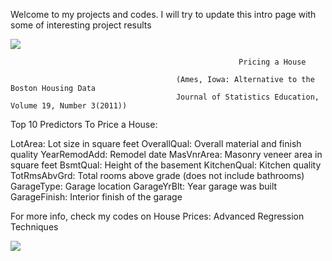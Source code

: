 
Welcome to my projects and codes. I will try to update this intro page with some of interesting project results




![](https://github.com/batmanLA/modelling/blob/master/tita.jpeg)



                                                       Pricing a House
                                                       
                                         (Ames, Iowa: Alternative to the Boston Housing Data
                                         Journal of Statistics Education, Volume 19, Number 3(2011))
                                         
Top 10 Predictors To Price a House:

  LotArea: Lot size in square feet
  OverallQual: Overall material and finish quality
  YearRemodAdd: Remodel date
  MasVnrArea: Masonry veneer area in square feet
  BsmtQual: Height of the basement
  KitchenQual: Kitchen quality
  TotRmsAbvGrd: Total rooms above grade (does not include bathrooms)
  GarageType: Garage location
  GarageYrBlt: Year garage was built
  GarageFinish: Interior finish of the garage
  
For more info, check my codes on House Prices: Advanced Regression Techniques

![](https://github.com/batmanLA/modelling/blob/master/housing.jpeg)
